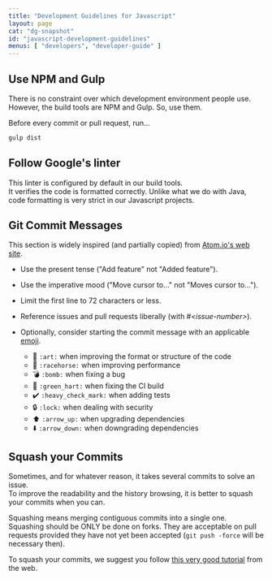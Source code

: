 ```yaml
---
title: "Development Guidelines for Javascript"
layout: page
cat: "dg-snapshot"
id: "javascript-development-guidelines"
menus: [ "developers", "developer-guide" ]
---
```


## Use NPM and Gulp

There is no constraint over which development environment people use.  
However, the build tools are NPM and Gulp. So, use them.

Before every commit or pull request, run...

```tcl
gulp dist
```


## Follow Google's linter

This linter is configured by default in our build tools.  
It verifies the code is formatted correctly. Unlike what we do with Java,
code formatting is very strict in our Javascript projects.


## Git Commit Messages

This section is widely inspired (and partially copied) from [Atom.io's web site](https://atom.io/docs/v0.176.0/contributing).

* Use the present tense ("Add feature" not "Added feature").
* Use the imperative mood ("Move cursor to..." not "Moves cursor to...").
* Limit the first line to 72 characters or less.
* Reference issues and pull requests liberally (with #*&lt;issue-number&gt;*).
* Optionally, consider starting the commit message with an applicable [emoji](http://www.emoji-cheat-sheet.com).

    * :art: <code>:<span>art</span>:</code> when improving the format or structure of the code
    * :racehorse: <code>:<span>racehorse</span>:</code> when improving performance
    * :bomb: <code>:<span>bomb</span>:</code> when fixing a bug
    * :green_heart: <code>:<span>green_hart</span>:</code> when fixing the CI build
    * :heavy_check_mark: <code>:<span>heavy_check_mark</span>:</code> when adding tests
    * :lock: <code>:<span>lock</span>:</code> when dealing with security
    * :arrow_up: <code>:<span>arrow_up</span>:</code> when upgrading dependencies
    * :arrow_down: <code>:<span>arrow_down</span>:</code> when downgrading dependencies


## Squash your Commits

Sometimes, and for whatever reason, it takes several commits to solve an issue.  
To improve the readability and the history browsing, it is better to squash your commits when you can.

Squashing means merging contiguous commits into a single one.  
Squashing should be ONLY be done on forks. They are acceptable on pull requests provided they have not yet been
accepted (`git push -force` will be necessary then).

To squash your commits, we suggest you follow [this very good tutorial](https://ariejan.net/2011/07/05/git-squash-your-latests-commits-into-one/) from the web.
